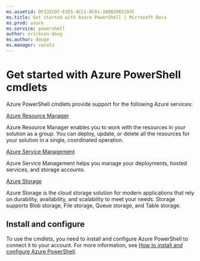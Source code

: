 ```yaml
---
ms.assetid: DF332CD7-E3E5-4CC1-8C01-380B2065193C
ms.title: Get started with Azure PowerShell | Microsoft Docs
ms.prod: azure
ms.service: powershell
author: erickson-doug
ms.author: douge
ms.manager: carolz
---
```


# Get started with Azure PowerShell cmdlets

Azure PowerShell cmdlets provide support for the following Azure services:

[Azure Resource Manager](~/powershell/resourcemanager/)

Azure Resource Manager enables you to work with the resources in your solution as a group.
You can deploy, update, or delete all the resources for your solution in a single, coordinated operation.


[Azure Service Management](~/powershell/servicemanagement/)

Azure Service Management helps you manage your deployments, hosted services, and storage accounts.


[Azure Storage](~/powershell/storage/)

Azure Storage is the cloud storage solution for modern applications that rely on durability, availability, and scalability to meet your needs.
Storage supports Blob storage, File storage, Queue storage, and Table storage.


## Install and configure

To use the cmdlets, you need to install and configure Azure PowerShell to connect it to your account. For more information, see [How to install and configure Azure PowerShell](https://azure.microsoft.com/en-us/documentation/articles/powershell-install-configure/).
